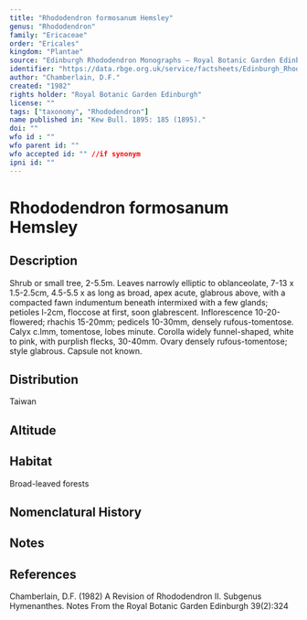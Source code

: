```yaml
---
title: "Rhododendron formosanum Hemsley"
genus: "Rhododendron"
family: "Ericaceae"
order: "Ericales"
kingdom: "Plantae"
source: "Edinburgh Rhododendron Monographs – Royal Botanic Garden Edinburgh"
identifier: "https://data.rbge.org.uk/service/factsheets/Edinburgh_Rhododendron_Monographs.xhtml"
author: "Chamberlain, D.F."
created: "1982"
rights holder: "Royal Botanic Garden Edinburgh"
license: ""
tags: ["taxonomy", "Rhododendron"]
name published in: "Kew Bull. 1895: 185 (1895)."
doi: ""
wfo id : ""
wfo parent id: ""
wfo accepted id: "" //if synonym                      
ipni id: ""
---
```


                       

# Rhododendron formosanum Hemsley

## Description
Shrub or small tree, 2-5.5m. Leaves narrowly elliptic to oblanceolate, 7-13 x 1.5-2.5cm, 4.5-5.5 x as long as broad, apex acute, glabrous above, with a compacted fawn indumentum beneath intermixed with a few glands; petioles l-2cm, floccose at first, soon glabrescent. Inflorescence 10-20-flowered; rhachis 15-20mm; pedicels 10-30mm, densely rufous-tomentose. Calyx c.lmm, tomentose, lobes minute. Corolla widely funnel-shaped, white to pink, with purplish flecks, 30-40mm. Ovary densely rufous-tomentose; style glabrous. Capsule not known.

## Distribution
Taiwan

## Altitude


## Habitat
Broad-leaved forests

## Nomenclatural History

                       
## Notes


## References

Chamberlain, D.F. (1982) A Revision of Rhododendron II. Subgenus Hymenanthes. Notes From the Royal Botanic Garden Edinburgh 39(2):324
